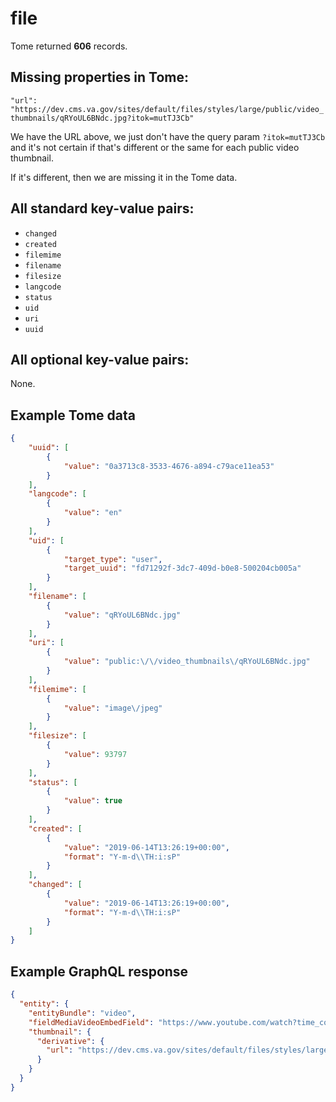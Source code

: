 # file

Tome returned **606** records.

## Missing properties in Tome:

`"url": "https://dev.cms.va.gov/sites/default/files/styles/large/public/video_thumbnails/qRYoUL6BNdc.jpg?itok=mutTJ3Cb"`

We have the URL above, we just don't have the query param `?itok=mutTJ3Cb` and it's not certain if that's different or the same for each public video thumbnail.

If it's different, then we are missing it in the Tome data.

## All standard key-value pairs:

- `changed`
- `created`
- `filemime`
- `filename`
- `filesize`
- `langcode`
- `status`
- `uid`
- `uri`
- `uuid`

## All optional key-value pairs:

None.

## Example Tome data

```json
{
    "uuid": [
        {
            "value": "0a3713c8-3533-4676-a894-c79ace11ea53"
        }
    ],
    "langcode": [
        {
            "value": "en"
        }
    ],
    "uid": [
        {
            "target_type": "user",
            "target_uuid": "fd71292f-3dc7-409d-b0e8-500204cb005a"
        }
    ],
    "filename": [
        {
            "value": "qRYoUL6BNdc.jpg"
        }
    ],
    "uri": [
        {
            "value": "public:\/\/video_thumbnails\/qRYoUL6BNdc.jpg"
        }
    ],
    "filemime": [
        {
            "value": "image\/jpeg"
        }
    ],
    "filesize": [
        {
            "value": 93797
        }
    ],
    "status": [
        {
            "value": true
        }
    ],
    "created": [
        {
            "value": "2019-06-14T13:26:19+00:00",
            "format": "Y-m-d\\TH:i:sP"
        }
    ],
    "changed": [
        {
            "value": "2019-06-14T13:26:19+00:00",
            "format": "Y-m-d\\TH:i:sP"
        }
    ]
}
```

## Example GraphQL response

```json
{
  "entity": {
    "entityBundle": "video",
    "fieldMediaVideoEmbedField": "https://www.youtube.com/watch?time_continue=1&v=qRYoUL6BNdc",
    "thumbnail": {
      "derivative": {
        "url": "https://dev.cms.va.gov/sites/default/files/styles/large/public/video_thumbnails/qRYoUL6BNdc.jpg?itok=mutTJ3Cb"
      }
    }
  }
}
```
